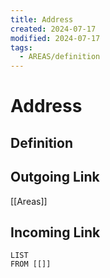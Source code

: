 ```yaml
---
title: Address
created: 2024-07-17
modified: 2024-07-17
tags:
  - AREAS/definition
---
```

# Address
## Definition

## Outgoing Link
[[Areas]]
## Incoming Link
```dataview
LIST
FROM [[]]
```
